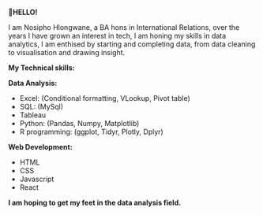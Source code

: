 **👋HELLO!**

I am Nosipho Hlongwane, a BA hons in International Relations, over the years I have grown an interest in tech, I am honing my skills in data analytics, I am enthised by starting and completing data, from data cleaning to visualisation and drawing insight.

**My Technical skills:**

**Data Analysis:** 
- Excel: (Conditional formatting, VLookup, Pivot table)
- SQL: (MySql)
- Tableau
- Python: (Pandas, Numpy, Matplotlib)
- R programming: (ggplot, Tidyr, Plotly, Dplyr)

**Web Development:**
- HTML
- CSS
- Javascript
- React

**I am hoping to get my feet in the data analysis field.**

